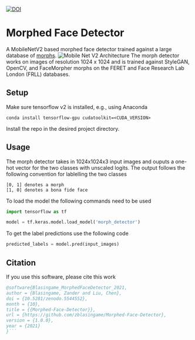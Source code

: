 [![DOI](https://zenodo.org/badge/412588846.svg)](https://zenodo.org/badge/latestdoi/412588846)


# Morphed Face Detector
A MobileNetV2 based morphed face detector trained against a large database of [morphs](https://arxiv.org/abs/2012.05344).
![Mobile Net V2 Architecture](https://1.bp.blogspot.com/-M8UvZJWNW4E/WsKk-tbzp8I/AAAAAAAAChw/OqxBVPbDygMIQWGug4ZnHNDvuyK5FBMcQCLcBGAs/s1600/image5.png)
The morph detector works on images of resolution 1024 x 1024 and is trained against StyleGAN, OpenCV, and FaceMorpher morphs on the FERET and Face Research Lab London (FRLL) databases.


## Setup
Make sure tensorflow v2 is installed, e.g., using Anaconda
```
conda install tensorflow-gpu cudatoolkit=<CUDA_VERSION>
```
Install the repo in the desired project directory.

## Usage
The morph detector takes in 1024x1024x3 input images and ouputs a one-hot vector for the two classes with unscaled logits.
The output follows the following convention for lablelling the two classes
```
[0, 1] denotes a morph
[1, 0] denotes a bona fide face
```
To load the model the following commands need to be used
```python
import tensorflow as tf

model = tf.keras.model.load_model('morph_detector')
```
To get the label predictions use the following code
```python
predicted_labels = model.pred(input_images)
```
 ## Citation
 If you use this software, please cite this work
 ```bibtex
 @software{Blasingame_MorphedFaceDetector_2021,
author = {Blasingame, Zander and Liu, Chen},
doi = {10.5281/zenodo.5544552},
month = {10},
title = {{Morphed-Face-Detector}},
url = {https://github.com/zblasingame/Morphed-Face-Detector},
version = {1.0.0},
year = {2021}
}```


